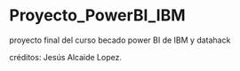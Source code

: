 # Proyecto_PowerBI_IBM
proyecto final del curso becado power BI de IBM y datahack

créditos: Jesús Alcaide Lopez.